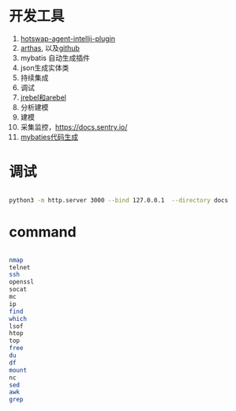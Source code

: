 # 开发工具

1. [hotswap-agent-intellij-plugin](https://github.com/dmitry-zhuravlev/hotswap-agent-intellij-plugin)
2. [arthas](https://arthas.aliyun.com/doc/advanced-use.html), 以及[github](https://github.com/alibaba/arthas)
3. mybatis 自动生成插件
4. json生成实体类
5. 持续集成
6. 调试
7. [jrebel和arebel](https://www.jianshu.com/p/24e817e47a84)
8. 分析建模
9. 建模
10. 采集监控，https://docs.sentry.io/
11. [mybaties代码生成](https://mp.weixin.qq.com/s/nlXc4ZfBAeqflxmZ5cOidQ)

# 调试

```bash

python3 -m http.server 3000 --bind 127.0.0.1  --directory docs
```

# command

```bash

nmap
telnet
ssh
openssl
socat
mc
ip
find
which
lsof
htop
top
free
du
df
mount
nc
sed
awk
grep

```
